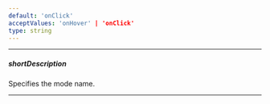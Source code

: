 ```yaml
---
default: 'onClick'
acceptValues: 'onHover' | 'onClick'
type: string
---
```

---
##### shortDescription
Specifies the mode name.

---
